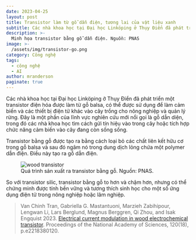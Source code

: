 ```yaml
---
date: 2023-04-25
layout: post
title: Transistor làm từ gỗ dẫn điện, tương lai của vật liệu xanh
subtitle: Các nhà khoa học tại Đại học Linköping ở Thụy Điển đã phát triển transistor từ gỗ balsa dẫn điện. Nghiên cứu mở ra hướng đi mới về tính bền vững của vật liệu điện tử và có thể ứng dụng trong nông nghiệp và lâm nghiệp.
description: >-
  Minh họa transistor bằng gỗ dẫn điện. Nguồn: PNAS
image: >-
  /assets/img/transistor-go.png
category: Công nghệ
tags:
  - công nghệ
  - AI
author: mranderson
paginate: true
---
```


Các nhà khoa học tại Đại học Linköping ở Thụy Điển đã phát triển một transistor điện hóa được làm từ gỗ balsa, có thể được sử dụng để làm cảm biến và các thiết bị điện tử khác vào cây trồng cho nông nghiệp và quản lý rừng. Đây là một phần của lĩnh vực nghiên cứu mới nổi gọi là gỗ dẫn diện, trong đó các nhà khoa học tìm cách gửi tín hiệu vào trong cây hoặc tích hợp chức năng cảm biến vào cây đang còn sống sống. 


Transistor bằng gỗ được tạo ra bằng cách loại bỏ các chất liên kết hữu cơ trong gỗ balsa và sau đó ngâm nó trong dung dịch lỏng chứa một polymer dẫn điện. Điều này tạo ra gỗ dẫn điện. 

<figure>
  <img src="https://www.pnas.org/cms/10.1073/pnas.2218380120/asset/d3fd47e5-20fa-4ee5-9956-e2f4465d6bbb/assets/images/large/pnas.2218380120fig01.jpg" alt="wood transistor">
  <figcaption>Quá trình sản xuất ra transistor bằng gỗ. Nguồn: PNAS.</figcaption>
</figure>

So với transistor silic, transistor bằng gỗ to hơn và chậm hơn, nhưng có thể chứng minh được tính bền vững và tương thích sinh học cho một số ứng dụng điện tử trong nông nghiệp hoặc lâm nghiệp.


> Van Chinh Tran, Gabriella G. Mastantuoni, Marzieh Zabihipour, Lengwan Li, Lars Berglund, Magnus Berggren, Qi Zhou, and Isak Engquist 2023. [Electrical current modulation in wood electrochemical transistor](https://doi.org/10.1073/pnas.2218380120). Proceedings of the National Academy of Sciences, 120(18), p.e2218380120.




